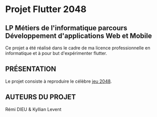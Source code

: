 # Projet Flutter 2048

## LP Métiers de l'informatique parcours Développement d'applications Web et Mobile

Ce projet a été réalisé dans le cadre de ma licence professionnelle en informatique et à pour but d'expérimenter flutter.

## PRÉSENTATION

Le projet consiste à reproduire le célèbre [jeu 2048](https://fr.wikipedia.org/wiki/2048_(jeu_vid%C3%A9o)).

## AUTEURS DU PROJET

Rémi DIEU & Kyllian Levent

